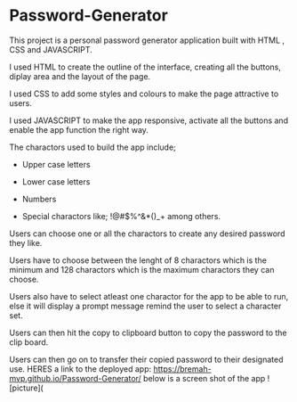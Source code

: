 # Password-Generator
This project is a personal password generator application built with HTML , CSS and JAVASCRIPT.

I used HTML to create the outline of the interface, creating all the buttons, diplay area and the layout of 
the page.

I used CSS to add some styles and colours to make the page attractive to users.

I used JAVASCRIPT to make the app responsive, activate all the buttons and enable the app function the right
way.

The charactors used to build the app include; 

- Upper case letters

- Lower case letters

- Numbers

- Special charactors like; !@#$%^&*()_+ among others.

Users can choose one or all the charactors to create any desired password they like.

Users have to choose between the lenght of 8 charactors which is the minimum and 128 charactors which is the 
maximum charactors they can choose.

Users also have to select atleast one charactor for the app to be able to run, else it will display a prompt
message remind the user to select a character set.

Users can then hit the copy to clipboard button to copy the password to the clip board.

Users can then go on to transfer their copied password to their designated use.
HERES a link to the deployed app: https://bremah-mvp.github.io/Password-Generator/
below is a screen shot of the app
![picture](
